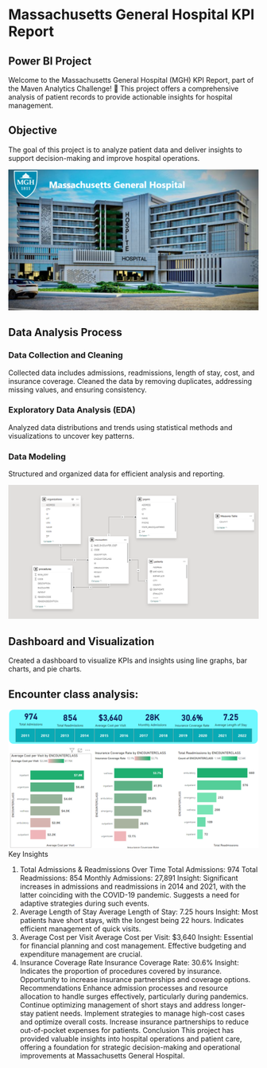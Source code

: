 # Massachusetts General Hospital KPI Report
## Power BI Project

Welcome to the Massachusetts General Hospital (MGH) KPI Report, part of the Maven Analytics Challenge! 🎉 This project offers a comprehensive analysis of patient records to provide actionable insights for hospital management.

## Objective
The goal of this project is to analyze patient data and deliver insights to support decision-making and improve hospital operations.

![](https://github.com/abigailmwanza/hospital_analysis/blob/main/overview%20health.png)

## Data Analysis Process
### Data Collection and Cleaning
Collected data includes admissions, readmissions, length of stay, cost, and insurance coverage.
Cleaned the data by removing duplicates, addressing missing values, and ensuring consistency.
### Exploratory Data Analysis (EDA)
Analyzed data distributions and trends using statistical methods and visualizations to uncover key patterns.
### Data Modeling
Structured and organized data for efficient analysis and reporting.

![](https://github.com/abigailmwanza/hospital_analysis/blob/main/hospital%20modelling.png)
## Dashboard and Visualization
Created a dashboard to visualize KPIs and insights using line graphs, bar charts, and pie charts.



## Encounter class analysis:

![](https://github.com/abigailmwanza/hospital_analysis/blob/main/hos%201.png)
Key Insights
1. Total Admissions & Readmissions Over Time
Total Admissions: 974
Total Readmissions: 854
Monthly Admissions: 27,891
Insight: Significant increases in admissions and readmissions in 2014 and 2021, with the latter coinciding with the COVID-19 pandemic. Suggests a need for adaptive strategies during such events.
2. Average Length of Stay
Average Length of Stay: 7.25 hours
Insight: Most patients have short stays, with the longest being 22 hours. Indicates efficient management of quick visits.
3. Average Cost per Visit
Average Cost per Visit: $3,640
Insight: Essential for financial planning and cost management. Effective budgeting and expenditure management are crucial.
4. Insurance Coverage Rate
Insurance Coverage Rate: 30.6%
Insight: Indicates the proportion of procedures covered by insurance. Opportunity to increase insurance partnerships and coverage options.
Recommendations
Enhance admission processes and resource allocation to handle surges effectively, particularly during pandemics.
Continue optimizing management of short stays and address longer-stay patient needs.
Implement strategies to manage high-cost cases and optimize overall costs.
Increase insurance partnerships to reduce out-of-pocket expenses for patients.
Conclusion
This project has provided valuable insights into hospital operations and patient care, offering a foundation for strategic decision-making and operational improvements at Massachusetts General Hospital.

